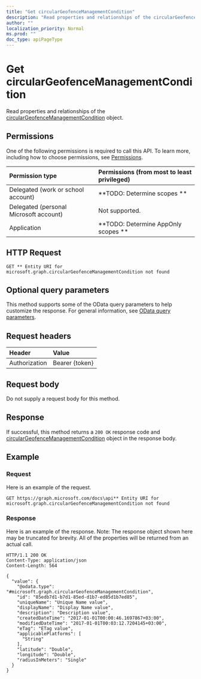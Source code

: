 ```yaml
---
title: "Get circularGeofenceManagementCondition"
description: "Read properties and relationships of the circularGeofenceManagementCondition object."
author: ""
localization_priority: Normal
ms.prod: ""
doc_type: apiPageType
---
```


# Get circularGeofenceManagementCondition

Read properties and relationships of the [circularGeofenceManagementCondition](../resources/circulargeofencemanagementcondition.md) object.

## Permissions
One of the following permissions is required to call this API. To learn more, including how to choose permissions, see [Permissions](/concepts/permissions-reference.md).

|Permission type|Permissions (from most to least privileged)|
|:---|:---|
|Delegated (work or school account)|**TODO: Determine scopes **|
|Delegated (personal Microsoft account)|Not supported.|
|Application|**TODO: Determine AppOnly scopes **|

## HTTP Request
<!-- {
  "blockType": "ignored"
}
-->
``` http
GET ** Entity URI for microsoft.graph.circularGeofenceManagementCondition not found
```

## Optional query parameters
This method supports some of the OData query parameters to help customize the response. For general information, see [OData query parameters](/graph/query-parameters).

## Request headers
|Header|Value|
|:---|:---|
|Authorization|Bearer {token}|

## Request body
Do not supply a request body for this method.

## Response
If successful, this method returns a `200 OK` response code and [circularGeofenceManagementCondition](../resources/circulargeofencemanagementcondition.md) object in the response body.

## Example

### Request
Here is an example of the request.
<!-- {
  "blockType": "request",
  "name": "get_circulargeofencemanagementcondition"
}
-->
``` http
GET https://graph.microsoft.com/docs\api** Entity URI for microsoft.graph.circularGeofenceManagementCondition not found
```

### Response
Here is an example of the response. Note: The response object shown here may be truncated for brevity. All of the properties will be returned from an actual call.
<!-- {
  "blockType": "response",
  "truncated": true,
  "@odata.type": "microsoft.graph.circularGeofenceManagementCondition"
}
-->
``` http
HTTP/1.1 200 OK
Content-Type: application/json
Content-Length: 564

{
  "value": {
    "@odata.type": "#microsoft.graph.circularGeofenceManagementCondition",
    "id": "85edb7d1-b7d1-85ed-d1b7-ed85d1b7ed85",
    "uniqueName": "Unique Name value",
    "displayName": "Display Name value",
    "description": "Description value",
    "createdDateTime": "2017-01-01T00:00:46.1697867+03:00",
    "modifiedDateTime": "2017-01-01T00:03:12.7204145+03:00",
    "eTag": "ETag value",
    "applicablePlatforms": [
      "String"
    ],
    "latitude": "Double",
    "longitude": "Double",
    "radiusInMeters": "Single"
  }
}
```


